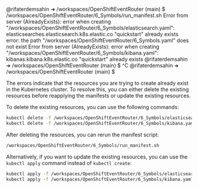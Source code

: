 @rifaterdemsahin ➜ /workspaces/OpenShiftEventRouter (main) $ /workspaces/OpenShiftEventRouter/6_Symbols/run_manifest.sh
Error from server (AlreadyExists): error when creating "/workspaces/OpenShiftEventRouter/6_Symbols/elasticsearch.yaml": elasticsearches.elasticsearch.k8s.elastic.co "quickstart" already exists
error: the path "/workspaces/OpenShiftEventRouter/6_Symbols.yaml" does not exist
Error from server (AlreadyExists): error when creating "/workspaces/OpenShiftEventRouter/6_Symbols/kibana.yaml": kibanas.kibana.k8s.elastic.co "quickstart" already exists
@rifaterdemsahin ➜ /workspaces/OpenShiftEventRouter (main) $ ^C
@rifaterdemsahin ➜ /workspaces/OpenShiftEventRouter (main) $ 

The errors indicate that the resources you are trying to create already exist in the Kubernetes cluster. To resolve this, you can either delete the existing resources before reapplying the manifests or update the existing resources.

To delete the existing resources, you can use the following commands:

```sh
kubectl delete -f /workspaces/OpenShiftEventRouter/6_Symbols/elasticsearch.yaml
kubectl delete -f /workspaces/OpenShiftEventRouter/6_Symbols/kibana.yaml
```

After deleting the resources, you can rerun the manifest script:

```sh
/workspaces/OpenShiftEventRouter/6_Symbols/run_manifest.sh
```

Alternatively, if you want to update the existing resources, you can use the `kubectl apply` command instead of `kubectl create`:

```sh
kubectl apply -f /workspaces/OpenShiftEventRouter/6_Symbols/elasticsearch.yaml
kubectl apply -f /workspaces/OpenShiftEventRouter/6_Symbols/kibana.yaml
```